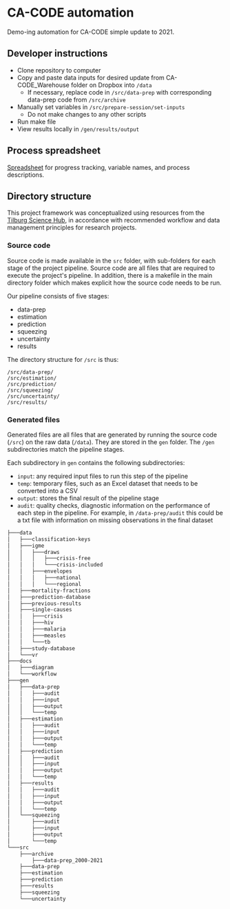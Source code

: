 
# CA-CODE automation

Demo-ing automation for CA-CODE simple update to 2021.

## Developer instructions

-   Clone repository to computer
-   Copy and paste data inputs for desired update from CA-CODE_Warehouse folder on Dropbox into `/data`
    -   If necessary, replace code in `/src/data-prep` with corresponding data-prep code from `/src/archive`
-   Manually set variables in `/src/prepare-session/set-inputs`
    -   Do not make changes to any other scripts
-   Run make file
-   View results locally in `/gen/results/output`

## Process spreadsheet

[Spreadsheet](https://docs.google.com/spreadsheets/d/1Yi904nUtTaoQu0HJcjPuPzmXdDtzOLPuktkfNjG4a2k/edit#gid=484739312) for progress tracking, variable names, and process descriptions.

## Directory structure

This project framework was conceptualized using resources from the [Tilburg Science Hub](https://tilburgsciencehub.com/), in accordance with recommended workflow and data management principles for research projects.

### Source code

Source code is made available in the `src` folder, with sub-folders for each stage of the project pipeline. Source code are all files that are required to execute the project's pipeline. In addition, there is a makefile in the main directory folder which makes explicit how the source code needs to be run.

Our pipeline consists of five stages:

-   data-prep
-   estimation
-   prediction
-   squeezing
-   uncertainty
-   results

The directory structure for `/src` is thus:

    /src/data-prep/
    /src/estimation/
    /src/prediction/
    /src/squeezing/
    /src/uncertainty/
    /src/results/

### Generated files

Generated files are all files that are generated by running the source code (`/src`) on the raw data (`/data`). They are stored in the `gen` folder. The `/gen` subdirectories match the pipeline stages.

Each subdirectory in `gen` contains the following subdirectories:

-   `input`: any required input files to run this step of the pipeline
-   `temp`: temporary files, such as an Excel dataset that needs to be converted into a CSV
-   `output`: stores the final result of the pipeline stage
-   `audit`: quality checks, diagnostic information on the performance of each step in the pipeline. For example, in `/data-prep/audit` this could be a txt file with information on missing observations in the final dataset

``` bash
├───data
│   ├───classification-keys
│   ├───igme
│   │   ├───draws
│   │   │   ├───crisis-free
│   │   │   └───crisis-included
│   │   ├───envelopes
│   │   │   ├───national
│   │   │   └───regional
│   ├───mortality-fractions
│   ├───prediction-database
│   ├───previous-results
│   ├───single-causes
│   │   ├───crisis
│   │   ├───hiv
│   │   ├───malaria
│   │   ├───measles
│   │   └───tb
│   ├───study-database
│   └───vr
├───docs
│   ├───diagram
│   └───workflow
├───gen
│   ├───data-prep
│   │   ├───audit
│   │   ├───input
│   │   ├───output
│   │   └───temp
│   ├───estimation
│   │   ├───audit
│   │   ├───input
│   │   ├───output
│   │   └───temp
│   ├───prediction
│   │   ├───audit
│   │   ├───input
│   │   ├───output
│   │   └───temp
│   ├───results
│   │   ├───audit
│   │   ├───input
│   │   ├───output
│   │   └───temp
│   └───squeezing
│       ├───audit
│       ├───input
│       ├───output
│       └───temp
└───src
    ├───archive
        ├───data-prep_2000-2021
    ├───data-prep
    ├───estimation
    ├───prediction
    ├───results
    ├───squeezing
    └───uncertainty
```
